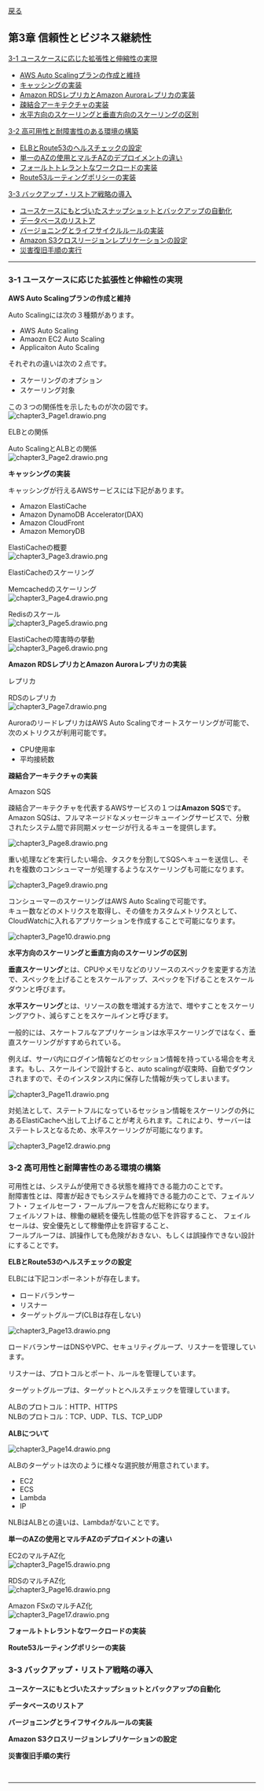 [戻る](../README.md)
## 第3章 信頼性とビジネス継続性

[3-1 ユースケースに応じた拡張性と伸縮性の実現](#3-1)
- [AWS Auto Scalingプランの作成と維持](#3-1-1)
- [キャッシングの実装](#3-1-2)
- [Amazon RDSレプリカとAmazon Auroraレプリカの実装](#3-1-3)
- [疎結合アーキテクチャの実装](#3-1-4)
- [水平方向のスケーリングと垂直方向のスケーリングの区別](#3-1-5)

[3-2 高可用性と耐障害性のある環境の構築](#3-2)
- [ELBとRoute53のヘルスチェックの設定](#3-2-1)
- [単一のAZの使用とマルチAZのデプロイメントの違い](#3-2-2)
- [フォールトトレラントなワークロードの実装](#3-2-3)
- [Route53ルーティングポリシーの実装](#3-2-4)

[3-3 バックアップ・リストア戦略の導入](#3-3)
- [ユースケースにもとづいたスナップショットとバックアップの自動化](#3-3-1)
- [データベースのリストア](#3-3-2)
- [バージョニングとライフサイクルルールの実装](#3-3-3)
- [Amazon S3クロスリージョンレプリケーションの設定](#3-3-4)
- [災害復旧手順の実行](#3-3-5)

-----

<a id="3-1"></a>

### 3-1 ユースケースに応じた拡張性と伸縮性の実現

<a id="3-1-1"></a>

**AWS Auto Scalingプランの作成と維持**

Auto Scalingには次の３種類があります。
- AWS Auto Scaling
- Amaozn EC2 Auto Scaling
- Applicaiton Auto Scaling

それぞれの違いは次の２点です。
- スケーリングのオプション
- スケーリング対象

この３つの関係性を示したものが次の図です。  
![chapter3_Page1.drawio.png](../drawio/chapter3/chapter3-Page-1.drawio.png)

ELBとの関係

Auto ScalingとALBとの関係  
![chapter3_Page2.drawio.png](../drawio/chapter3/chapter3-Page-2.drawio.png)

<a id="3-1-2"></a>

**キャッシングの実装**

キャッシングが行えるAWSサービスには下記があります。
- Amazon ElastiCache
- Amazon DynamoDB Accelerator(DAX)
- Amazon CloudFront
- Amazon MemoryDB

ElastiCacheの概要  
![chapter3_Page3.drawio.png](../drawio/chapter3/chapter3-Page-3.drawio.png)


ElastiCacheのスケーリング

Memcachedのスケーリング  
![chapter3_Page4.drawio.png](../drawio/chapter3/chapter3-Page-4.drawio.png)


Redisのスケール  
![chapter3_Page5.drawio.png](../drawio/chapter3/chapter3-Page-5.drawio.png)


ElastiCacheの障害時の挙動  
![chapter3_Page6.drawio.png](../drawio/chapter3/chapter3-Page-6.drawio.png)

<a id="3-1-3"></a>

**Amazon RDSレプリカとAmazon Auroraレプリカの実装**

レプリカ

RDSのレプリカ  
![chapter3_Page7.drawio.png](../drawio/chapter3/chapter3-Page-7.drawio.png)

AuroraのリードレプリカはAWS Auto Scalingでオートスケーリングが可能で、
次のメトリクスが利用可能です。
- CPU使用率
- 平均接続数

<a id="3-1-4"></a>

**疎結合アーキテクチャの実装**

Amazon SQS

疎結合アーキテクチャを代表するAWSサービスの１つは**Amazon SQS**です。
Amazon SQSは、フルマネージドなメッセージキューイングサービスで、分散されたシステム間で非同期メッセージが行えるキューを提供します。

![chapter3_Page8.drawio.png](../drawio/chapter3/chapter3-Page-8.drawio.png)

重い処理などを実行したい場合、タスクを分割してSQSへキューを送信し、それを複数のコンシューマーが処理するようなスケーリングも可能になります。

![chapter3_Page9.drawio.png](../drawio/chapter3/chapter3-Page-9.drawio.png)

コンシューマーのスケーリングはAWS Auto Scalingで可能です。  
キュー数などのメトリクスを取得し、その値をカスタムメトリクスとして、CloudWatchに入れるアプリケーションを作成することで可能になります。

![chapter3_Page10.drawio.png](../drawio/chapter3/chapter3-Page-10.drawio.png)

<a id="3-1-5"></a>

**水平方向のスケーリングと垂直方向のスケーリングの区別**

**垂直スケーリング**とは、CPUやメモリなどのリソースのスペックを変更する方法で、スペックを上げることをスケールアップ、スペックを下げることをスケールダウンと呼びます。

**水平スケーリング**とは、リソースの数を増減する方法で、増やすことをスケーリングアウト、減らすことをスケールインと呼びます。

一般的には、スケートフルなアプリケーションは水平スケーリングではなく、垂直スケーリングがすすめられている。

例えば、サーバ内にログイン情報などのセッション情報を持っている場合を考えます。もし、スケールインで設計すると、auto scalingが収束時、自動でダウンされますので、そのインスタンス内に保存した情報が失ってしまいます。

![chapter3_Page11.drawio.png](../drawio/chapter3/chapter3-Page-11.drawio.png)

対処法として、ステートフルになっているセッション情報をスケーリングの外にあるElastiCacheへ出して上げることが考えられます。これにより、サーバーはステートレスとなるため、水平スケーリングが可能になります。

![chapter3_Page12.drawio.png](../drawio/chapter3/chapter3-Page-12.drawio.png)


<a id="3-2"></a>

### 3-2 高可用性と耐障害性のある環境の構築

可用性とは、システムが使用できる状態を維持できる能力のことです。  
耐障害性とは、障害が起きでもシステムを維持できる能力のことで、フェイルソフト・フェイルセーフ・フールプルーフを含んだ総称になります。  
フェイルソフトは、稼働の継続を優先し性能の低下を許容すること、 
フェイルセールは、安全優先として稼働停止を許容すること、  
フールプルーフは、誤操作しても危険がおきない、もしくは誤操作できない設計にすることです。

<a id="3-2-1"></a>

**ELBとRoute53のヘルスチェックの設定**

ELBには下記コンポーネントが存在します。
- ロードバランサー
- リスナー
- ターゲットグループ(CLBは存在しない)

![chapter3_Page13.drawio.png](../drawio/chapter3/chapter3-Page-13.drawio.png)


ロードバランサーはDNSやVPC、セキュリティグループ、リスナーを管理しています。

リスナーは、プロトコルとポート、ルールを管理しています。

ターゲットグループは、ターゲットとヘルスチェックを管理しています。

ALBのプロトコル：HTTP、HTTPS  
NLBのプロトコル：TCP、UDP、TLS、TCP_UDP

**ALBについて**

![chapter3_Page14.drawio.png](../drawio/chapter3/chapter3-Page-14.drawio.png)

ALBのターゲットは次のように様々な選択肢が用意されています。
- EC2
- ECS
- Lambda
- IP

NLBはALBとの違いは、Lambdaがないことです。

<a id="3-2-2"></a>

**単一のAZの使用とマルチAZのデプロイメントの違い**

EC2のマルチAZ化  
![chapter3_Page15.drawio.png](../drawio/chapter3/chapter3-Page-15.drawio.png)

RDSのマルチAZ化  
![chapter3_Page16.drawio.png](../drawio/chapter3/chapter3-Page-16.drawio.png)

Amazon FSxのマルチAZ化  
![chapter3_Page17.drawio.png](../drawio/chapter3/chapter3-Page-17.drawio.png)

<a id="3-2-3"></a>

**フォールトトレラントなワークロードの実装**


<a id="3-2-4"></a>

**Route53ルーティングポリシーの実装**



<a id="3-3"></a>

### 3-3 バックアップ・リストア戦略の導入



<a id="3-3-1"></a>

**ユースケースにもとづいたスナップショットとバックアップの自動化**

<a id="3-3-2"></a>

**データベースのリストア**

<a id="3-3-3"></a>

**バージョニングとライフサイクルルールの実装**

<a id="3-3-4"></a>

**Amazon S3クロスリージョンレプリケーションの設定**


<a id="3-3-5"></a>

**災害復旧手順の実行**



<br>

-----